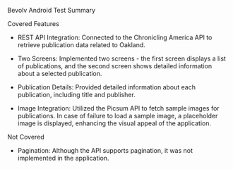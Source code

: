 Bevolv Android Test Summary

Covered Features
* REST API Integration: Connected to the Chronicling America API to retrieve publication data related to Oakland.

* Two Screens: Implemented two screens - the first screen displays a list of publications, and the second screen shows detailed information about a selected publication.

* Publication Details: Provided detailed information about each publication, including title and publisher.

* Image Integration: Utilized the Picsum API to fetch sample images for publications. In case of failure to load a sample image, a placeholder image is displayed, enhancing the visual appeal of the application.

Not Covered
* Pagination: Although the API supports pagination, it was not implemented in the application.
